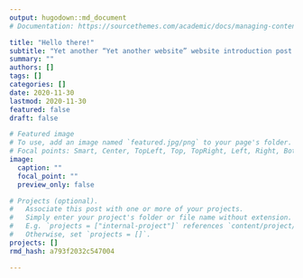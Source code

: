 ```yaml
---
output: hugodown::md_document
# Documentation: https://sourcethemes.com/academic/docs/managing-content/

title: "Hello there!"
subtitle: "Yet another “Yet another website” website introduction post."
summary: ""
authors: []
tags: []
categories: []
date: 2020-11-30
lastmod: 2020-11-30
featured: false
draft: false

# Featured image
# To use, add an image named `featured.jpg/png` to your page's folder.
# Focal points: Smart, Center, TopLeft, Top, TopRight, Left, Right, BottomLeft, Bottom, BottomRight.
image:
  caption: ""
  focal_point: ""
  preview_only: false

# Projects (optional).
#   Associate this post with one or more of your projects.
#   Simply enter your project's folder or file name without extension.
#   E.g. `projects = ["internal-project"]` references `content/project/deep-learning/index.md`.
#   Otherwise, set `projects = []`.
projects: []
rmd_hash: a793f2032c547004

---
```




